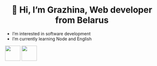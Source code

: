 <h1 align="center"> 👋 Hi, I’m Grazhina, Web developer from Belarus</h1>
<ul>
  <li> I’m interested in software development</li>
  <li> I’m currently learning Node and English</li>
</ul>

<a href="https://www.linkedin.com/in/grazhina-mozhdzher/"><img width='50px' src='https://activerain-store.s3.amazonaws.com/image_store/uploads/agents/teamshamy/files/Social%20Media%20Icons%20Circle%20Linkedin%20v3.png'/></a> 
<a href="https://t.me/GrazhinaM" ><img width='50px' src='https://avatars.mds.yandex.net/i?id=be82d7870219efe57e3cc8a26a857797-3703763-images-thumbs&n=13'/></a> 


